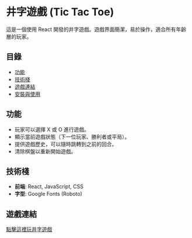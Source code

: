 # 井字遊戲 (Tic Tac Toe)

這是一個使用 React 開發的井字遊戲。遊戲界面簡潔，易於操作，適合所有年齡層的玩家。

## 目錄

- [功能](#功能)
- [技術棧](#技術棧)
- [遊戲連結](#遊戲連結)
- [安裝與使用](#安裝與使用)

## 功能

- 玩家可以選擇 X 或 O 進行遊戲。
- 顯示當前遊戲狀態（下一位玩家、勝利者或平局）。
- 提供遊戲歷史，可以隨時跳轉到之前的回合。
- 清除棋盤以重新開始遊戲。

## 技術棧

- **前端**: React, JavaScript, CSS
- **字型**: Google Fonts (Roboto)

## 遊戲連結

[點擊這裡玩井字遊戲](https://yesinxin.github.io/Tic-Tac-Toe/)
